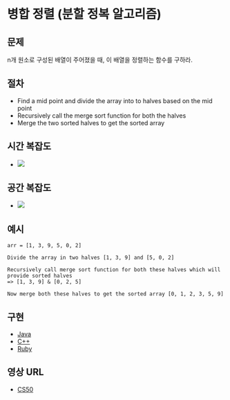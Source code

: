 # 병합 정렬 (분할 정복 알고리즘)

## 문제

n개 원소로 구성된 배열이 주어졌을 때, 이 배열을 정렬하는 함수를 구하라.

## 절차

- Find a mid point and divide the array into to halves based on the mid point
- Recursively call the merge sort function for both the halves
- Merge the two sorted halves to get the sorted array

## 시간 복잡도

- <img src="https://render.githubusercontent.com/render/math?math=O(n \log n)">

## 공간 복잡도

- <img src="https://render.githubusercontent.com/render/math?math=O(n)">

## 예시

```
arr = [1, 3, 9, 5, 0, 2]

Divide the array in two halves [1, 3, 9] and [5, 0, 2]

Recursively call merge sort function for both these halves which will provide sorted halves
=> [1, 3, 9] & [0, 2, 5]

Now merge both these halves to get the sorted array [0, 1, 2, 3, 5, 9]
```

## 구현

- [Java](https://github.com/TheAlgorithms/Java/blob/master/Sorts/MergeSort.java)
- [C++](https://github.com/TheAlgorithms/C-Plus-Plus/blob/master/sorting/merge_sort.cpp)
- [Ruby](https://github.com/TheAlgorithms/Ruby/blob/master/sorting/merge_sort.rb)

## 영상 URL

- [CS50](https://www.youtube.com/watch?v=EeQ8pwjQxTM)
